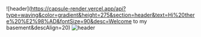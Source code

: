 

![header](https://capsule-render.vercel.app/api?type=waving&color=gradient&height=275&section=header&text=Hi%20there%20%E2%98%AD&fontSize=90&desc=Welcome to my basement&descAlign=20)
![header](https://capsule-render.vercel.app/api?text=Hello%World!&fontAlign=70&desc=Desc&descAlign=20)
